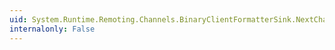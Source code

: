```yaml
---
uid: System.Runtime.Remoting.Channels.BinaryClientFormatterSink.NextChannelSink
internalonly: False
---
```

